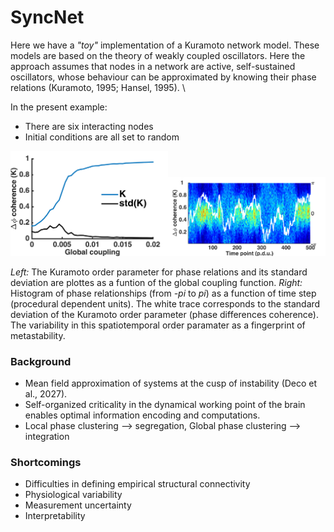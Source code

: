 # SyncNet


Here we have a *"toy"* implementation of a Kuramoto network model. These models are based on the theory of weakly coupled oscillators. Here the approach assumes that nodes in a network are active, self-sustained oscillators, whose behaviour can be approximated by knowing their phase relations (Kuramoto, 1995; Hansel, 1995). \

In the present example: 

* There are six interacting nodes
* Initial conditions are all set to random 


<img src="https://github.com/nicogravel/SyncNet/blob/main/mwe/KuramotoSim.png" width=50%><img src="https://github.com/nicogravel/SyncNet/blob/main/mwe/KuramotoPhaseDiffDyn.png" width=50%>


*Left:* The Kuramoto order parameter for phase relations and its standard deviation are plottes as a funtion of the global coupling function. *Right:* Histogram of phase relationships (from *-pi* to *pi*) as a function of time step (procedural dependent units). The white trace corresponds to the standard deviation of the Kuramoto order parameter (phase differences coherence). The variability in this spatiotemporal order paramater as a fingerprint of metastability.


### Background

* Mean field approximation of systems at the cusp of instability (Deco et al., 2027).
* Self-organized criticality in the dynamical working point of the brain enables optimal information encoding and computations.
* Local phase clustering --> segregation, Global phase clustering --> integration



### Shortcomings

* Difficulties in defining empirical structural connectivity
* Physiological variability
* Measurement uncertainty
* Interpretability 

